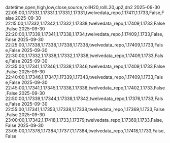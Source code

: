 datetime,open,high,low,close,source,rollH20,rollL20,up2,dn2
2025-09-30 22:05:00,1.17331,1.17331,1.17331,1.17331,twelvedata_repo,1.17411,1.1733,False,False
2025-09-30 22:15:00,1.17332,1.17342,1.17332,1.17338,twelvedata_repo,1.17409,1.1733,False,False
2025-09-30 22:20:00,1.17339,1.17341,1.17338,1.1734,twelvedata_repo,1.17409,1.1733,False,False
2025-09-30 22:25:00,1.17338,1.17338,1.17338,1.17338,twelvedata_repo,1.17409,1.1733,False,False
2025-09-30 22:30:00,1.17332,1.17338,1.17332,1.17338,twelvedata_repo,1.17409,1.1733,False,False
2025-09-30 22:35:00,1.17341,1.17346,1.17338,1.17346,twelvedata_repo,1.17409,1.1733,False,False
2025-09-30 22:40:00,1.17346,1.17347,1.17339,1.17343,twelvedata_repo,1.17409,1.1733,False,False
2025-09-30 22:45:00,1.17341,1.17345,1.17338,1.17338,twelvedata_repo,1.17402,1.1733,False,False
2025-09-30 22:50:00,1.17339,1.17344,1.17338,1.17342,twelvedata_repo,1.17376,1.1733,False,False
2025-09-30 22:55:00,1.17341,1.17353,1.17338,1.17338,twelvedata_repo,1.17369,1.1733,False,False
2025-09-30 23:00:00,1.17342,1.17418,1.1733,1.17379,twelvedata_repo,1.17369,1.1733,False,False
2025-09-30 23:05:00,1.17378,1.17384,1.17377,1.17384,twelvedata_repo,1.17418,1.1733,False,False
